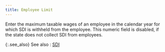 ```yaml
---
title: Employee Limit
---
```



Enter the maximum taxable wages of an employee in the calendar year  for which SDI is withheld from the employee. This numeric field is disabled,  if the state does not collect SDI from employees.


{:.see_also}
See also
: [SDI](JavaScript:RelatedTopics1.Click())<!--Metadata type="DesignerControl" startspan
<object CLASSID="clsid:ADB880A6-D8FF-11CF-9377-00AA003B7A11"
	ID=RelatedTopics1
	TYPE="application/x-oleobject">
</object>-->

<object classid="clsid:ADB880A6-D8FF-11CF-9377-00AA003B7A11" id="RelatedTopics1" type="application/x-oleobject"> 
 <param name="Command" value="Related Topics">
<param name="Window" value="second">
<param name="Item1" value="SDI;{{site.prl_chm}}/setup/suta-sdi-setup/sdi.html">
</object><!--Metadata type="DesignerControl" endspan-->
